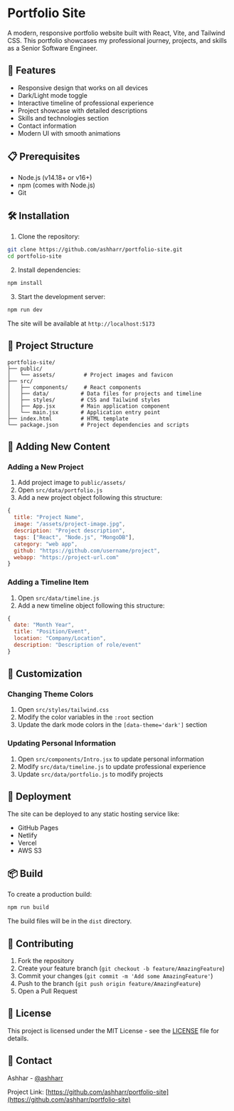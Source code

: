 # Portfolio Site

A modern, responsive portfolio website built with React, Vite, and Tailwind CSS. This portfolio showcases my professional journey, projects, and skills as a Senior Software Engineer.

## 🚀 Features

- Responsive design that works on all devices
- Dark/Light mode toggle
- Interactive timeline of professional experience
- Project showcase with detailed descriptions
- Skills and technologies section
- Contact information
- Modern UI with smooth animations

## 📋 Prerequisites

- Node.js (v14.18+ or v16+)
- npm (comes with Node.js)
- Git

## 🛠️ Installation

1. Clone the repository:
```bash
git clone https://github.com/ashharr/portfolio-site.git
cd portfolio-site
```

2. Install dependencies:
```bash
npm install
```

3. Start the development server:
```bash
npm run dev
```

The site will be available at `http://localhost:5173`

## 📁 Project Structure

```
portfolio-site/
├── public/
│   └── assets/         # Project images and favicon
├── src/
│   ├── components/     # React components
│   ├── data/          # Data files for projects and timeline
│   ├── styles/        # CSS and Tailwind styles
│   ├── App.jsx        # Main application component
│   └── main.jsx       # Application entry point
├── index.html         # HTML template
└── package.json       # Project dependencies and scripts
```

## 📝 Adding New Content

### Adding a New Project

1. Add project image to `public/assets/`
2. Open `src/data/portfolio.js`
3. Add a new project object following this structure:
```javascript
{
  title: "Project Name",
  image: "/assets/project-image.jpg",
  description: "Project description",
  tags: ["React", "Node.js", "MongoDB"],
  category: "web app",
  github: "https://github.com/username/project",
  webapp: "https://project-url.com"
}
```

### Adding a Timeline Item

1. Open `src/data/timeline.js`
2. Add a new timeline object following this structure:
```javascript
{
  date: "Month Year",
  title: "Position/Event",
  location: "Company/Location",
  description: "Description of role/event"
}
```

## 🎨 Customization

### Changing Theme Colors

1. Open `src/styles/tailwind.css`
2. Modify the color variables in the `:root` section
3. Update the dark mode colors in the `[data-theme='dark']` section

### Updating Personal Information

1. Open `src/components/Intro.jsx` to update personal information
2. Modify `src/data/timeline.js` to update professional experience
3. Update `src/data/portfolio.js` to modify projects

## 🚀 Deployment

The site can be deployed to any static hosting service like:
- GitHub Pages
- Netlify
- Vercel
- AWS S3

## 📦 Build

To create a production build:
```bash
npm run build
```

The build files will be in the `dist` directory.

## 🤝 Contributing

1. Fork the repository
2. Create your feature branch (`git checkout -b feature/AmazingFeature`)
3. Commit your changes (`git commit -m 'Add some AmazingFeature'`)
4. Push to the branch (`git push origin feature/AmazingFeature`)
5. Open a Pull Request

## 📄 License

This project is licensed under the MIT License - see the [LICENSE](LICENSE) file for details.

## 👤 Contact

Ashhar - [@ashharr](https://github.com/ashharr)

Project Link: [https://github.com/ashharr/portfolio-site](https://github.com/ashharr/portfolio-site)
